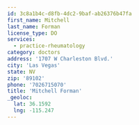 ```yaml
---
id: 3c8a1b4c-d8fb-4dc2-9baf-ab26376b47fa
first_name: Mitchell
last_name: Forman
license_type: DO
services:
  - practice-rheumatology
category: doctors
address: '1707 W Charleston Blvd.'
city: 'Las Vegas'
state: NV
zip: '89102'
phone: '7026715070'
title: 'Mitchell Forman'
_geoloc:
  lat: 36.1592
  lng: -115.247
---
```

